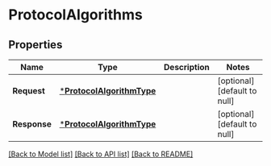 # ProtocolAlgorithms

## Properties
Name | Type | Description | Notes
------------ | ------------- | ------------- | -------------
**Request** | [***ProtocolAlgorithmType**](ProtocolAlgorithmType.md) |  | [optional] [default to null]
**Response** | [***ProtocolAlgorithmType**](ProtocolAlgorithmType.md) |  | [optional] [default to null]

[[Back to Model list]](../README.md#documentation-for-models) [[Back to API list]](../README.md#documentation-for-api-endpoints) [[Back to README]](../README.md)

